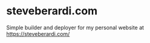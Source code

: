 # steveberardi.com

Simple builder and deployer for my personal website at https://steveberardi.com/

